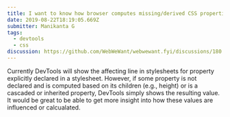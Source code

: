```yaml
---
title: I want to know how browser computes missing/derived CSS properties
date: 2019-08-22T18:19:05.669Z
submitter: Manikanta G
tags:
  - devtools
  - css
discussion: https://github.com/WebWeWant/webwewant.fyi/discussions/180
---
```


Currently DevTools will show the affecting line in stylesheets for property explicitly declared in a stylesheet. However, if some property is not declared and is computed based on its children (e.g., height) or is a cascaded or inherited property, DevTools simply shows the resulting value. It would be great to be able to get more insight into how these values are influenced or calcualated.
